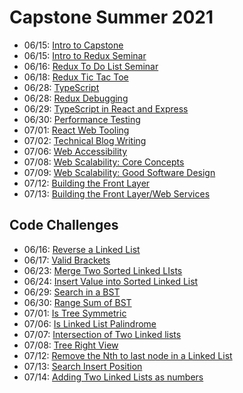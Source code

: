 # Capstone Summer 2021

* 06/15: [Intro to Capstone](https://us02web.zoom.us/rec/share/SxECzhE4VFfovrqI7HcpYk6ubrZOi5i8SIp0OQHfNq9YWDB3oNZp8y3Rb-dCUUJF.e-fgRlLM7vLnvKXN)
* 06/15: [Intro to Redux Seminar](https://us02web.zoom.us/rec/share/ADW0gE84UNxA1hOoUsgzNg70S5V3iCEPtzP52QQs2lLx0EIDX-_X6j0ssQZl2v0x.If-fPF3RAJnvYClX)
* 06/16: [Redux To Do List Seminar](https://us02web.zoom.us/rec/share/uZghZ4BtAUyxLHWmtT2zeKDKLfMAE24HIkfRYdkWWU1lgtEZPia1W4mhzfpUcgIi.LwSB-_Shf2vOuPBZ)
* 06/18: [Redux Tic Tac Toe](https://us02web.zoom.us/rec/share/kiHM1caggMPDjDFdh_79-sgT7aQH3UV1dBoA8MyzAf2DL1tnRjwWb0FuTCEif9z6.4_bw182VWgubbSXJ?startTime=1624024303000)
* 06/28: [TypeScript](https://us02web.zoom.us/rec/share/JLAFAdPMorw3h1PcEPKgTCFiT-Gx0w5rLJ-0C2dVyLQOcLjFbpyYbtkMJxiriHCO.WjLXT31c6elWEf0y?startTime=1624900063000)
* 06/28: [Redux Debugging](https://us02web.zoom.us/rec/share/JLAFAdPMorw3h1PcEPKgTCFiT-Gx0w5rLJ-0C2dVyLQOcLjFbpyYbtkMJxiriHCO.WjLXT31c6elWEf0y?startTime=1624905384000)
* 06/29: [TypeScript in React and Express](https://us02web.zoom.us/rec/share/Gv3v9505C5D6pRBx1ONwjBDUNAkgIBmYRVoGgpKZNqKCpq4XxXhcaUr2-5b5uFFk.Aa3q9em0zzVo-R5O?startTime=1624989817000)
* 06/30: [Performance Testing](https://us02web.zoom.us/rec/share/BBe-R0Lt3rWu3kvW9iFfVSbTw4Sm4R2DCN4c21bzaA9yvLDXgu8TvDczknJX4lK8.enUzXz8HDTVQOpID?startTime=1625072819000)
* 07/01: [React Web Tooling](https://us02web.zoom.us/rec/share/N1XMmIPQTCeS6dHx29blJrAxmZyKU116uxty9tN12RrAQzvaqOUTqAuCrllEI-ye.AkoLianp_lf_D1ID?startTime=1625159193000)
* 07/02: [Technical Blog Writing](https://us02web.zoom.us/rec/share/FZTLeq0r_qSIGYPEht5D-onryXik5Xp2QmL7Pk03Yu9khiXs3kff4fjmkhO8ARiN.UPdwmAh3u2Zog85o?startTime=1625232958000)
* 07/06: [Web Accessibility](https://us02web.zoom.us/rec/share/gIgAh1DT2_2bbRoLMeInRYqE5BsFjJQ4A8Z88KHWkKfKWMoZpaSGNt11S9j4-Jvr.W4sfPJ7CiWJl6_c4?startTime=1625591347000)
* 07/08: [Web Scalability: Core Concepts](https://us02web.zoom.us/rec/share/VWWyGOMqFpISwgZ4nZn39OloBC0j8NRyE6JfP8-XvaxBUDxbAFjFWIXyG0rX9v50.qInZji9a3K-xyjOv?startTime=1625764406000)
* 07/09: [Web Scalability: Good Software Design](https://us02web.zoom.us/rec/share/pi-LKT3F8POl0IpzxxmpHxsg16ft2dfv4SgbfULHU4XA_Du-blw_mtI66g_C51RJ.M5uZS4sk6e91I10H?startTime=1625837776000)
* 07/12: [Building the Front Layer](https://us02web.zoom.us/rec/share/yJPsOiNOxTPtcGAVCZlhkI4runXcCqsKPxewlbSTcwAPIGd8Okpm3RxlJYADCkM.uZb36R6tmKNmYZwC?startTime=1626109602000)
* 07/13: [Building the Front Layer/Web Services](https://us02web.zoom.us/rec/share/eqhgged6YGa-Ql8itHxe1QtKdeIWfgS1ZBm5_zhb7hEv4pPTHaXnMkQEpqZY-0k_.0Vv9gCmo4Pbh3kDK?startTime=1626196485000)

## Code Challenges
* 06/16: [Reverse a Linked List](https://us02web.zoom.us/rec/share/szJ_Jzp5W14FImdjpkCzkeE674q6wqV6MVfMN38oAGbYq8XQCevmZ2PMMIBtUhXd.lC0c756cdvRz_QRC)
* 06/17: [Valid Brackets](https://us02web.zoom.us/rec/share/1iVfrIrzG9anbHr-FLpcWZGi1wN_x6jYlcOTKqSFNiIEgLjM-LCvT2vCa-PqGYgZ.Z4wf_IfAGg77qhw9)
* 06/23: [Merge Two Sorted Linked LIsts](https://us02web.zoom.us/rec/share/07pXBJycDWYYk-fnyPLDf4s6pnTMaCBGbukHysgMw1DlaJhSzI3PqtpC3j1iTD9-.rzFHq4Vi3BMLT3-c?startTime=1624454396000)
* 06/24: [Insert Value into Sorted Linked List](https://us02web.zoom.us/rec/share/266fVkTg_nVGZCLKFdNRGMaoYgaavOA2Bec9TJgbSHwWMMCQ329wtEvp4rHBimnO.zLHDjQI7F9by20iS?startTime=1624541323000)
* 06/29: [Search in a BST](https://us02web.zoom.us/rec/share/DOuh70Dy7l9DzmM8XKuQFF87dh4chEr5ciWm7zGa68O9Mw_EauBsM3yV05rsbOTj.HkG6AGuPszlp33ih?startTime=1624973085000)
* 06/30: [Range Sum of BST](https://us02web.zoom.us/rec/share/nAkTNWhdcKbzvYKcQ9QBAmJVM6QP-ApwS1fc079iI-x4gKkaiwxCN9caACUsjYB5.Yyu7jkaxrTjBmznq?startTime=1625059367000)
* 07/01: [Is Tree Symmetric](https://us02web.zoom.us/rec/share/_FqBFcShCyyOsBeaaRWcD5wzhQeuB0AEMhKNNJxe9a2cZyJaCMWrvvOv5IVGQbT1.AXmkpQIWCEbEis80?startTime=1625145859000)
* 07/06: [Is Linked List Palindrome](https://us02web.zoom.us/rec/share/q4cLEHegehTzP26EZzMn6JmPeC_5sxEyhHoa2oAGTA5sNGjxkzD9S62Qu2D0HOEJ.-RkWmLKdkXRTeA-b?startTime=1625578138000)
* 07/07: [Intersection of Two Linked lists](https://us02web.zoom.us/rec/share/lT070ZSVbqYy-pFQxy_pXpxfkMVwAAwPrHcZuxYuiuNKHZ_--IjpnO9OGUHFW_c.xg3EOQRm7G6NlGdP?startTime=1625664569000)
* 07/08: [Tree Right View]()
* 07/12: [Remove the Nth to last node in a Linked List]()
* 07/13: [Search Insert Position]()
* 07/14: [Adding Two Linked Lists as numbers]()
